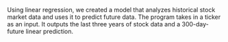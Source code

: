 Using linear regression, we created a model that analyzes historical stock market data and uses it to predict future data. The program takes in a ticker as an input. It outputs the last three years of stock data and a 300-day-future linear prediction.
